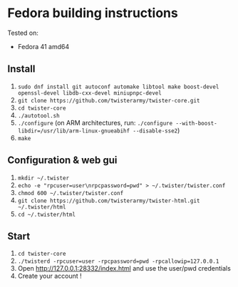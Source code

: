 # Fedora building instructions

Tested on:
 - Fedora 41 amd64

## Install

1. `sudo dnf install git autoconf automake libtool make boost-devel openssl-devel libdb-cxx-devel miniupnpc-devel`
2. `git clone https://github.com/twisterarmy/twister-core.git`
3. `cd twister-core`
4. `./autotool.sh`
5. `./configure` (on ARM architectures, run: `./configure --with-boost-libdir=/usr/lib/arm-linux-gnueabihf --disable-sse2`)
6. `make`

## Configuration & web gui

1. `mkdir ~/.twister`
2. `echo -e "rpcuser=user\nrpcpassword=pwd" > ~/.twister/twister.conf`
3. `chmod 600 ~/.twister/twister.conf`
4. `git clone https://github.com/twisterarmy/twister-html.git ~/.twister/html`
5. `cd ~/.twister/html`

## Start

1. `cd twister-core`
2. `./twisterd -rpcuser=user -rpcpassword=pwd -rpcallowip=127.0.0.1`
3. Open http://127.0.0.1:28332/index.html and use the user/pwd credentials
4. Create your account !
